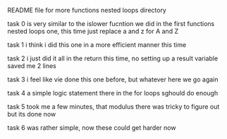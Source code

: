 README file for more functions nested loops directory

task 0 is very similar to the islower fucntion we did in the first functions nested loops one, this time just replace a and z for A and Z

task 1 i think i did this one in a more efficient manner this time

task 2 i just did it all in the return this time, no setting up a result variable saved me 2 lines

task 3 i feel like vie done this one before, but whatever here we go again

task 4 a simple logic statement there in the for loops sghould do enough

task 5 took me a few minutes, that modulus there was tricky to figure out but its done now

task 6 was rather simple, now these could get harder now